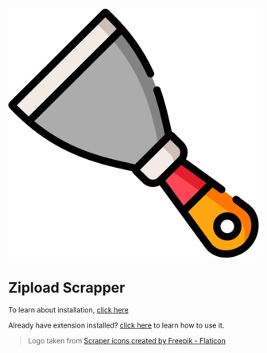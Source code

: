 ![Zipload Scrapper Logo](logo.png)

# Zipload Scrapper

To learn about installation, [click here](INSTALLATION.md)

Already have extension installed? [click here](HOW_TO_USER.md) to learn how to use it.

> Logo taken from [Scraper icons created by Freepik - Flaticon](https://www.flaticon.com/free-icons/scraper)
